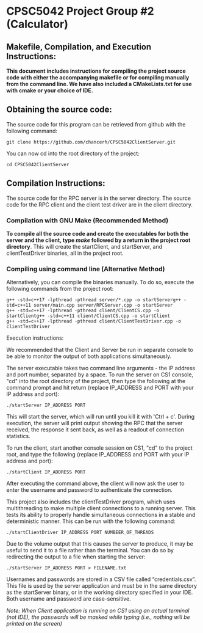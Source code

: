# CPSC5042 Project Group #2 (Calculator)

## Makefile, Compilation, and Execution Instructions:

**This document includes instructions for compiling the project source code with either the accompanying makefile or for
compiling manually from the command line. We have also included a CMakeLists.txt for use with cmake or your choice of
IDE.**

## Obtaining the source code:

The source code for this program can be retrieved from github with the following command:

    git clone https://github.com/chancerh/CPSC5042ClientServer.git

You can now cd into the root directory of the project:

    cd CPSC5042ClientServer

## Compilation Instructions:

The source code for the RPC server is in the server directory. The source code for the RPC client and the client test
driver are in the client directory.

### Compilation with GNU Make (Recommended Method)

**To compile all the source code and create the executables for both the server and the client, type *make* followed by
a return in the project root directory**. This will create the startClient, and startServer, and clientTestDriver
binaries, all in the project root.

### Compiling using command line (Alternative Method)

Alternatively, you can compile the binaries manually. To do so, execute the following commands from the project root:

    g++ -std=c++17 -lpthread -pthread server/*.cpp -o startServerg++ -std=c++11 server/main.cpp server/RPCServer.cpp -o startServer
    g++ -std=c++17 -lpthread -pthread client/ClientCS.cpp -o startClientg++ -std=c++11 client/ClientCS.cpp -o startClient
    g++ -std=c++17 -lpthread -pthread client/ClientTestDriver.cpp -o clientTestDriver

Execution instructions:

We recommended that the Client and Server be run in separate console to be able to monitor the output of both
applications simultaneously.

The server executable takes two command line arguments - the IP address and port number, separated by a space. To run
the server on CS1 console, "cd" into the root directory of the project, then type the following at the command prompt
and hit return (replace IP_ADDRESS and PORT with your IP address and port):

    ./startServer IP_ADDRESS PORT

This will start the server, which will run until you kill it with 'Ctrl + c'. During execution, the server will print
output showing the RPC that the server received, the response it sent back, as well as a readout of connection
statistics.

To run the client, start another console session on CS1, "cd" to the project root, and type the following (replace
IP_ADDRESS and PORT with your IP address and port):

    ./startClient IP_ADDRESS PORT

After executing the command above, the client will now ask the user to enter the username and password to authenticate
the connection.

This project also includes the clientTestDriver program, which uses multithreading to make multiple client connections
to a running server. This tests its ability to properly handle simultaneous connections in a stable and deterministic
manner. This can be run with the following command:

    ./startClientDriver IP_ADDRESS PORT NUMBEER_OF_THREADS

Due to the volume output that this causes the server to produce, it may be useful to send it to a file rather than the
terminal. You can do so by redirecting the output to a file when starting the server:

    ./startServer IP_ADDRESS PORT > FILENAME.txt

Usernames and passwords are stored in a CSV file called “credentials.csv”. This file is used by the server application
and must be in the same directory as the startServer binary, or in the working directory specified in your IDE. Both
username and password are case-sensitive.

*Note: When Client application is running on CS1 using an actual terminal (not IDE), the passwords will be masked while
typing (i.e., nothing will be printed on the screen)* 